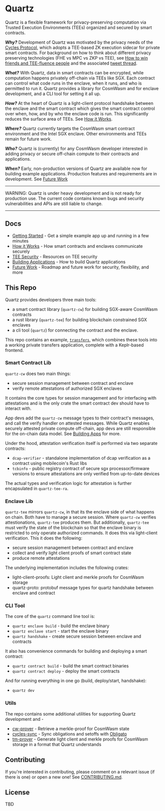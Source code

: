 # Quartz

Quartz is a flexible framework for privacy-preserving computation via Trusted Execution
Environments (TEEs) organized and secured by smart contracts.

_**Why?**_ Development of Quartz was motivated by the privacy needs of the [Cycles Protocol][cycles],
which adopts a TEE-based ZK execution sidecar for private smart contracts. 
For background on how to think about different privacy preserving
technologies (FHE vs MPC vs ZKP vs TEE), see [How to win friends and TEE-fluence
people][how_to_win_friends_talk] and the associated [tweet
thread][how_to_win_friends_thread].

_**What?**_ With Quartz, data in smart contracts can be encrypted, while computation happens
privately off-chain via TEEs like SGX. Each contract can control what code runs in the
enclave, when it runs, and who is permitted to run it. Quartz provides
a library for CosmWasm and for enclave development, and a CLI tool for setting
it all up.

_**How?**_ At the heart of Quartz is a light-client protocol handshake between the enclave and the
smart contract which gives the smart contract control over when, how, and by who
the enclave code is run. This significantly reduces the surface area of TEEs.
See [How it Works][how_it_works].

_**Where?**_ Quartz currently targets the CosmWasm smart contract environment and the Intel SGX enclave. 
Other environments and TEEs remain for future work.

_**Who?**_ Quartz is (currently) for any CosmWasm developer interested in adding privacy or secure off-chain compute to their contracts and applications.

_**When?**_ Early, non-production versions of Quartz are available now for building
example applications. Production features and requirements are in development.
See [Future Work][future_work]

---

WARNING: Quartz is under heavy development and is not ready for production use.
The current code contains known bugs and security vulnerabilities and APIs are still liable to change.

---

## Docs

- [Getting Started][getting_started] - Get a simple example app up and running in a few minutes
- [How it Works][how_it_works] - How smart contracts and enclaves communicate securely
- [TEE Security][tees] - Resources on TEE security 
- [Building Applications][building_apps] - How to build Quartz applications
- [Future Work][future_work] - Roadmap and future work for security, flexibility, and
  more

## This Repo

Quartz provides developers three main tools:

- a smart contract library (`quartz-cw`) for building SGX-aware CosmWasm contracts
- a rust library (`quartz-tee`) for building blockchain constrained SGX enclaves
- a cli tool (`quartz`) for connecting the contract and the enclave.

This repo contains an example, [`transfers`](/apps/transfers), which combines these
tools into a working private transfers application, complete with a Keplr-based
frontend.

### Smart Contract Lib

`quartz-cw` does two main things:

- secure session management between contract and enclave
- verify remote attestations of authorized SGX enclaves

It contains the core types for session management and for interfacing with attestations
and is the only crate the smart contract dev should have to interact with. 

App devs add the `quartz-cw` message types to their contract's messages, 
and call the verify handler on attested messages. While Quartz enables 
securely attested private compute off-chain, app devs are still responsible 
for the on-chain data model. See [Building Apps](/docs/building_apps.md) for more.

Under the hood, attestation verification itself is performed via two separate contracts:

- `dcap-verifier` - standalone implementation of dcap verification as a contract using
  mobilecoin's Rust libs
- `tcbinfo` - public registry contract of secure sgx processor/firmware versions to
  ensure attestations are only verified from up-to-date devices

The actual types and verification logic for attestation is further encapsulated in `quartz-tee-ra`.

### Enclave Lib

`quartz-tee` mirrors `quartz-cw`, in that its the enclave side of what happens
on chain. Both have to manage a secure session. Where `quartz-cw` verifies
attestionations, `quartz-tee` produces them. But additionally, `quartz-tee` must
verify the state of the blockchain so that the enclave binary is restricted to
only operate authorized commands. It does this via light-client verification.
This it does the following:

- secure session management between contract and enclave
- collect and verify light client proofs of smart contract state
- produce remote attestations

The underlying implementation includes the following crates: 

* light-client-proofs: Light client and merkle proofs for CosmWasm storage
* quartz-proto: protobuf message types for quartz handshake between enclave and
  contract

### CLI Tool

The core of the `quartz` command line tool is:

- `quartz enclave build` - build the enclave binary
- `quartz enclave start` - start the enclave binary
- `quartz handshake` -  create secure session between enclave and contracts

It also has convenience commands for building and deploying a smart
contract:

- `quartz contract build` - build the smart contract binaries
- `quartz contract deploy` - deploy the smart contracts 

And for running everything in one go (build, deploy/start, handshake): 
- `quartz dev`

### Utils

The repo contains some additional utilities for supporting Quartz development and  -

* [cw-prover](utils/cw-prover) - Retrieve a merkle-proof for CosmWasm state
* [cycles-sync](utils/cycles-sync) - Sync obligations and setoffs
  with [Obligato](https://github.com/informalsystems/obligato)
* [tm-prover](utils/tm-prover) - Generate light client and merkle proofs for CosmWasm storage in a format that Quartz
  understands

## Contributing

If you're interested in contributing, please comment on a relevant issue (if there is one) or open a new one!
See [CONTRIBUTING.md](CONTRIBUTING.md).


## License

TBD

[cycles]: https://cycles.money
[getting_started]: /docs/getting_started.md
[how_it_works]: /docs/how_it_works.md
[building_apps]: /docs/building_apps.md
[tees]: /docs/tees.md
[future_work]: /docs/roadmap.md
[how_to_win_friends_talk]: https://www.youtube.com/watch?v=XwKIt5XYyqw
[how_to_win_friends_thread]: https://x.com/buchmanster/status/1816084691784720887
